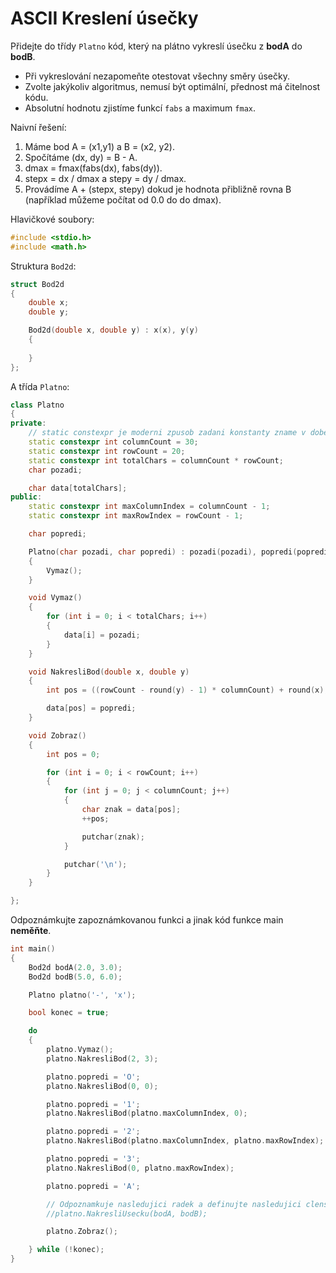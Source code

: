# ASCII Kreslení úsečky

Přidejte do třídy `Platno` kód, který na plátno vykreslí úsečku z **bodA** do **bodB**. 

- Při vykreslování nezapomeňte otestovat všechny směry úsečky.
- Zvolte jakýkoliv algoritmus, nemusí být optimální, přednost má čitelnost kódu.
- Absolutní hodnotu zjistíme funkcí `fabs` a maximum `fmax`.

Naivní řešení:
1) Máme bod A = (x1,y1) a B = (x2, y2).
2) Spočítáme (dx, dy) = B - A.
3) dmax = fmax(fabs(dx), fabs(dy)).
4) stepx = dx / dmax a stepy = dy / dmax.
5) Provádíme A + (stepx, stepy) dokud je hodnota přibližně rovna B (například můžeme počítat od 0.0 do do dmax).

Hlavičkové soubory:
```cpp
#include <stdio.h>
#include <math.h>
```

Struktura `Bod2d`:

```cpp
struct Bod2d
{
	double x;
	double y;

	Bod2d(double x, double y) : x(x), y(y)
	{
	
	}
};
```


A třída `Platno`:

```cpp
class Platno
{
private:
	// static constexpr je moderni zpusob zadani konstanty zname v dobe prekladu
	static constexpr int columnCount = 30;
	static constexpr int rowCount = 20;
	static constexpr int totalChars = columnCount * rowCount;
	char pozadi;

	char data[totalChars];
public:
	static constexpr int maxColumnIndex = columnCount - 1;
	static constexpr int maxRowIndex = rowCount - 1;

	char popredi;

	Platno(char pozadi, char popredi) : pozadi(pozadi), popredi(popredi), data{ 0 }
	{
		Vymaz();
	}

	void Vymaz()
	{
		for (int i = 0; i < totalChars; i++)
		{
			data[i] = pozadi;
		}
	}

	void NakresliBod(double x, double y)
	{
		int pos = ((rowCount - round(y) - 1) * columnCount) + round(x);

		data[pos] = popredi;
	}

	void Zobraz()
	{
		int pos = 0;

		for (int i = 0; i < rowCount; i++)
		{
			for (int j = 0; j < columnCount; j++)
			{
				char znak = data[pos];
				++pos;

				putchar(znak);
			}

			putchar('\n');
		}
	}

};
```

Odpoznámkujte zapoznámkovanou funkci a jinak kód funkce main **neměňte**.

```cpp
int main()
{
	Bod2d bodA(2.0, 3.0);
	Bod2d bodB(5.0, 6.0);

	Platno platno('-', 'x');

	bool konec = true;

	do
	{
		platno.Vymaz();
		platno.NakresliBod(2, 3);

		platno.popredi = 'O';
		platno.NakresliBod(0, 0);

		platno.popredi = '1';
		platno.NakresliBod(platno.maxColumnIndex, 0);

		platno.popredi = '2';
		platno.NakresliBod(platno.maxColumnIndex, platno.maxRowIndex);

		platno.popredi = '3';
		platno.NakresliBod(0, platno.maxRowIndex);

		platno.popredi = 'A';

		// Odpoznamkuje nasledujici radek a definujte nasledujici clenskou funkci
		//platno.NakresliUsecku(bodA, bodB);

		platno.Zobraz();

	} while (!konec);
}
```

